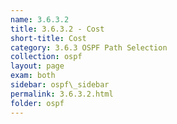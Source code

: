 ```yaml
---
name: 3.6.3.2
title: 3.6.3.2 - Cost
short-title: Cost
category: 3.6.3 OSPF Path Selection
collection: ospf
layout: page
exam: both
sidebar: ospf\_sidebar
permalink: 3.6.3.2.html
folder: ospf
---
```

